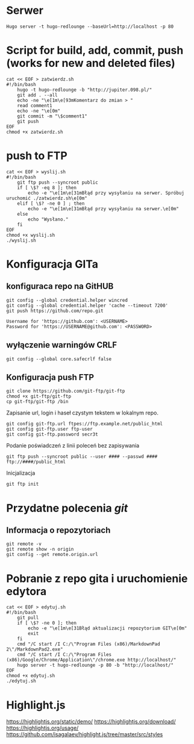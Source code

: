# Serwer
```
Hugo server -t hugo-redlounge --baseUrl=http://localhost -p 80
```

# Script for build, add, commit, push (works for new and deleted files)
```
cat << EOF > zatwierdz.sh
#!/bin/bash
	hugo -t hugo-redlounge -b "http://jupiter.098.pl/"
	git add . --all
	echo -ne "\e[1m\e[93mKomentarz do zmian > "
	read comment1
	echo -ne "\e[0m"
	git commit -m "\$comment1"	
	git push
EOF
chmod +x zatwierdz.sh
```
 
# push to FTP
``` 
cat << EOF > wyslij.sh
#!/bin/bash
	git ftp push --syncroot public
	if [ \$? -eq 8 ]; then
        echo -e "\e[1m\e[31mBłąd przy wysyłaniu na serwer. Spróbuj uruchomić ./zatwierdz.sh\e[0m"
	elif [ \$? -ne 0 ] ; then
        echo -e "\e[1m\e[31mBłąd przy wysyłaniu na serwer.\e[0m"
	else
	    echo "Wysłano."
	fi	
EOF
chmod +x wyslij.sh
./wyslij.sh
```

# Konfiguracja GITa

## konfiguraca repo na GitHUB
```
git config --global credential.helper wincred
git config --global credential.helper 'cache --timeout 7200'
git push https://github.com/repo.git

Username for 'https://github.com': <USERNAME>
Password for 'https://USERNAME@github.com': <PASSWORD>
```
 
## wyłączenie warningów CRLF
```
git config --global core.safecrlf false 
```
## Konfiguracja push FTP
```
git clone https://github.com/git-ftp/git-ftp
chmod +x git-ftp/git-ftp
cp git-ftp/git-ftp /bin
```

Zapisanie url, login i haseł czystym tekstem w lokalnym repo.
```
git config git-ftp.url ftpes://ftp.example.net/public_html
git config git-ftp.user ftp-user
git config git-ftp.password secr3t
```

Podanie poświadczeń z linii poleceń bez zapisywania
```
git ftp push --syncroot public --user #### --passwd #### ftp://####/public_html
```

Inicjalizacja
```
git ftp init 
```

# Przydatne polecenia *git*
## Informacja o repozytoriach
```
git remote -v  
git remote show -n origin
git config --get remote.origin.url
```

# Pobranie z repo gita i uruchomienie edytora
```
cat << EOF > edytuj.sh
#!/bin/bash
	git pull
	if [ \$? -ne 0 ]; then
        echo -e "\e[1m\e[31Błąd aktualizacji repozytorium GIT\e[0m"
        exit
	fi
	cmd "/C start /I C:/\"Program Files (x86)/MarkdownPad 2\"/MarkdownPad2.exe"
	cmd "/C start /I C:/\"Program Files (x86)/Google/Chrome/Application\"/chrome.exe http://localhost/"	
	hugo server -t hugo-redlounge -p 80 -b "http://localhost/"
EOF
chmod +x edytuj.sh
./edytuj.sh
```


# Highlight.js

https://highlightjs.org/static/demo/
https://highlightjs.org/download/
https://highlightjs.org/usage/
https://github.com/isagalaev/highlight.js/tree/master/src/styles
